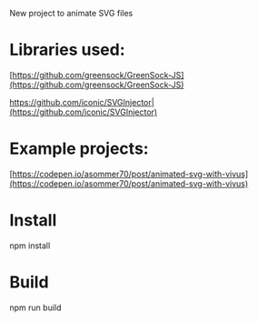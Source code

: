 New project to animate SVG files


# Libraries used:
[https://github.com/greensock/GreenSock-JS](https://github.com/greensock/GreenSock-JS)

https://github.com/iconic/SVGInjector|(https://github.com/iconic/SVGInjector)

# Example projects:

[https://codepen.io/asommer70/post/animated-svg-with-vivus](https://codepen.io/asommer70/post/animated-svg-with-vivus)


# Install
npm install

# Build
npm run build
